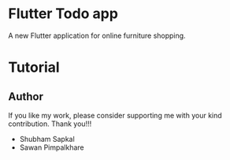 # Flutter Todo app
A new Flutter application for online furniture shopping. 

# Tutorial


## Author
If you like my work, please consider supporting me with your kind contribution. Thank you!!!
- Shubham Sapkal
- Sawan Pimpalkhare
